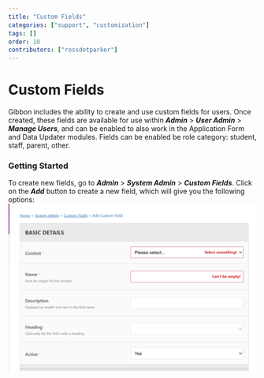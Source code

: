 ```yaml
---
title: "Custom Fields"
categories: ["support", "customization"]
tags: []
order: 10
contributors: ["rossdotparker"]
---
```


# Custom Fields

Gibbon includes the ability to create and use custom fields for users. Once created, these fields are available for use within ___Admin___ > ___User Admin___ > ___Manage Users___, and can be enabled to also work in the Application Form and Data Updater modules. Fields can be enabled be role category: student, staff, parent, other. 

### Getting Started

To create new fields, go to ___Admin___ > ___System Admin___ > ___Custom Fields___. Click on the ___Add___ button to create a new field, which will give you the following options: ![custom_field1](/img/admin/customizing-gibbon/Custom_fields_1.png)
